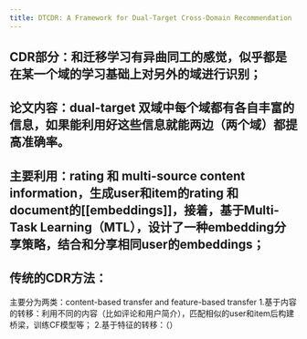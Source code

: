 ```yaml
---
title: DTCDR: A Framework for Dual-Target Cross-Domain Recommendation
---
```


## CDR部分：和迁移学习有异曲同工的感觉，似乎都是在某一个域的学习基础上对另外的域进行识别；
## 论文内容：dual-target  双域中每个域都有各自丰富的信息，如果能利用好这些信息就能两边（两个域）都提高准确率。
## 主要利用：rating 和 multi-source content information，生成user和item的rating 和 document的[[embeddings]]，接着，基于Multi-Task Learning（MTL），设计了一种embedding分享策略，结合和分享相同user的embeddings；
## 传统的CDR方法：
主要分为两类：content-based transfer and feature-based transfer
    1.基于内容的转移：利用不同的内容（比如评论和用户简介），匹配相似的user和item后构建桥梁，训练CF模型等；
    2.基于特征的转移：（）
##
